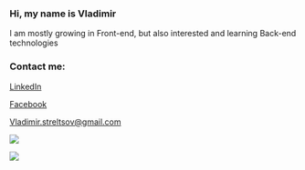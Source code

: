 ### Hi, my name is Vladimir

I am mostly growing in Front-end, but also interested and learning Back-end technologies

### Contact me: 

<a href="https://www.linkedin.com/in/streltsov-vladimir/">LinkedIn</a>

<a href="https://www.facebook.com/VladimirR.StreltsovV/">Facebook</a>

Vladimir.streltsov@gmail.com

<a href="https://www.codewars.com/users/St.Vladimir"><img src="https://www.codewars.com/users/St.Vladimir/badges/large"></a><br>

![](https://komarev.com/ghpvc/?username=VladimirSteltsov&style=flat)
